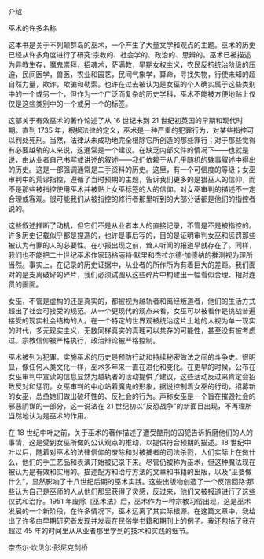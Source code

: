 <title>Operative Witchcraft</title><link href="9781620558454.css" rel="stylesheet" type="text/css"> 

介绍

巫术的许多名称

这本书是关于不列颠群岛的巫术，一个产生了大量文学和观点的主题。巫术的历史已经从许多角度进行了研究:宗教的、社会学的、政治的、思辨的。巫术已被描述为异教生存，魔鬼崇拜，招魂术，萨满教，早期女权主义，农民反抗统治阶级的压迫，民间医学，兽医，农业和园艺，民间气象学，算命，寻找失物，行使未知的超自然力量，欺诈，欺骗和勒索。也许在过去被认为是女巫的个人确实属于这些类别中的一个或另一个，但作为一个广泛而复杂的历史学科，巫术不能被方便地贴上仅仅是这些类别中的一个或另一个的标签。

这部关于有效巫术的著作论述了从 16 世纪末到 21 世纪初英国的早期和现代时期。直到 1735 年，根据法律的定义，巫术是一种严重的犯罪行为，对某些指控可以判处死刑。当然，法律从未成功地完全根除它所创造的那些罪行；对于那些觉得有必要越轨的人来说，这通常是一个建议。在缺乏内部文件的情况下——也就是说，由从业者自己书写或讲述的叙述——我们依赖于从几乎随机的轶事叙述中得出的历史。这是一部强调通常是二手资料的历史。这里，有一个可信度的等级；女巫审判中的荒谬指控，遵循了当时预期的主题，告诉我们更多的是猎巫人的信仰，而不是那些被指控使用巫术并被贴上女巫标签的人的信仰。对女巫审判的描述不一定合理或客观。很可能我们从被指控的修行者那里听到的大部分话都是他们的指控者说的。

这些叙述推断了动机，但它们不是从业者本人的直接记录，不管是不是被指控的。许多历史记载似乎都是捏造的，也许是事后写的，目的是证明审判女巫和惩罚那些被认为有罪的人的必要性。在小报出现之前，耸人听闻的报道早就存在了。同样，我们也不能把二十世纪巫术作家玛格丽特·默里和杰拉尔德·加德纳的推测视为理所当然。事实上，在记录的历史证据中，从业者的所作所为有着巨大的差距。我们面对的是支离破碎的碎片，我们必须试图从这些碎片中构建出一幅看似合理、相对连贯的画面。

女巫，不管是虚构的还是真实的，都被视为越轨者和离经叛道者，他们的生活方式超出了社会可接受的规范。从一个更现代的观点来看，女巫可以被看作是挑战普遍接受的现实社会结构的人。在一个特定的世界观被统治这片土地的人视为单一现实的时代，多元现实主义，无数同样真实的真理可以共存的可能性，甚至没有被考虑过。宗教信仰被严格执行，政治辩论被严格控制。

巫术被列为犯罪。实施巫术的历史是预防行动和持续秘密做法之间的斗争史。很明显，像任何人类文化一样，巫术多年来一直在进化和变化。在更早的时候，公布在女巫审判中宣读的信息显然为越轨者的活动提供了建议，这些活动反过来肯定会招致反对和惩罚。女巫审判的中心站着魔鬼的形象，据说控制着女巫的行动，招募新的女巫，怂恿她们做出破坏性的、反社会的行为。声称女巫是一个旨在摧毁社会的邪恶阴谋的一部分，这一说法在 21 世纪初以“反恐战争”的新面目出现，不再理所当然地认为是巫术的作用。

在 18 世纪中叶之前，关于巫术的著作描述了遭受酷刑的囚犯告诉折磨他们的人的事情，这是受到女巫所做的公认观点的推动，以提供符合预期的描述。18 世纪中叶以后，随着对巫术的法律信仰的废除和对被捕者的司法杀戮，人们实际上在做什么，他们的手工艺品和表演开始被记录下来。尽管仍被称为巫术，但这种魔法现在被认为是有效和实用的。描述配方和治疗方法的文章和书籍的出版，以及“巫婆做什么”，显然影响了十八世纪后期的巫术实践。这些出版物创造了一个反馈回路:那些认为自己是巫师的人从他们那里获得了灵感，反过来，他们又被报道进行了这些仪式和治疗。1951 年废除《巫术法》后，巫术作为一种宗教习俗出现，这是巫术发展的一个新阶段，在许多情况下，巫术远离了其实际根源。在这篇文章中，我给出了许多由早期研究者发现并发表在民俗学书籍和期刊上的例子。我还包括了我在超过 45 年的时间里从从业者那里学到的技术和实践的细节。

奈杰尔·坎贝尔·彭尼克剑桥